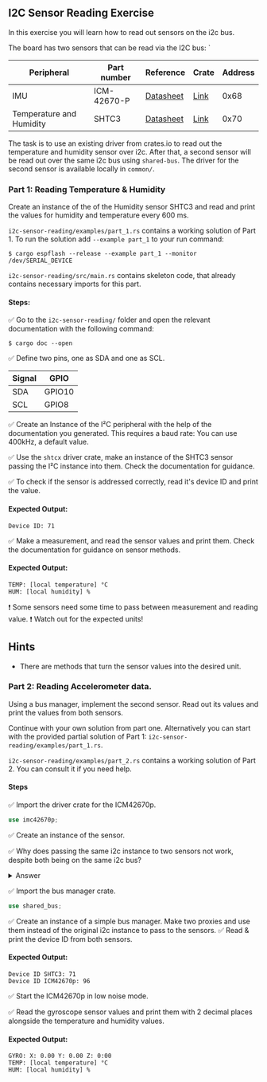 ## I2C Sensor Reading Exercise 

In this exercise you will learn how to read out sensors on the i2c bus. 
 
 
The board has two sensors that can be read via the I2C bus: `


| Peripheral                | Part number  | Reference                                                                   | Crate | Address |
|---------------------------|--------------|-----------------------------------------------------------------------------|-------|---------|
| IMU                       | ICM-42670-P  | [Datasheet](https://invensense.tdk.com/download-pdf/icm-42670-p-datasheet/) | [Link](https://crates.io/crates/icm42670)   | 0x68 |
| Temperature and Humidity  | SHTC3        | [Datasheet](https://www.sensirion.com/en/environmental-sensors/humidity-sensors/digital-humidity-sensor-shtc3-our-new-standard-for-consumer-electronics/)            | [Link](https://crates.io/crates/shtcx)       | 0x70 |


 The task is to use an existing driver from crates.io to read out the temperature and humidity sensor over i2c. After that, a second sensor will be read out over the same i2c bus using `shared-bus`. The driver for the second sensor is available locally in `common/`.

### Part 1: Reading Temperature & Humidity

Create an instance of the of the Humidity sensor SHTC3 and read and print the values for humidity and temperature every 600 ms.



`i2c-sensor-reading/examples/part_1.rs` contains a working solution of Part 1. To run the solution add `--example part_1` to your run command:

```console
$ cargo espflash --release --example part_1 --monitor /dev/SERIAL_DEVICE
```

`i2c-sensor-reading/src/main.rs` contains skeleton code, that already contains necessary imports for this part. 

#### Steps:

✅ Go to the `i2c-sensor-reading/` folder and open the relevant documentation with the following command:
  
```
$ cargo doc --open
```
 
✅ Define two pins, one as SDA and one as SCL. 

| Signal     | GPIO        |
|------------|-------------|
| SDA        | GPIO10      |
| SCL        | GPIO8       |

✅ Create an Instance of the I²C peripheral with the help of the documentation you generated. This requires a baud rate: You can use 400kHz, a default value.

✅ Use the `shtcx` driver crate, make an instance of the SHTC3 sensor passing the I²C instance into them. Check the documentation for guidance. 

✅ To check if the sensor is addressed correctly, read it's device ID and print the value.

#### Expected Output:
```
Device ID: 71
```

✅ Make a measurement, and read the sensor values and print them. Check the documentation for guidance on sensor methods. 

#### Expected Output:

```
TEMP: [local temperature] °C
HUM: [local humidity] %
```

❗ Some sensors need some time to pass between measurement and reading value. 
❗ Watch out for the expected units!





## Hints

* There are methods that turn the sensor values into the desired unit. 

### Part 2: Reading Accelerometer data. 

Using a bus manager, implement the second sensor. Read out its values and print the values from both sensors. 


Continue with your own solution from part one. Alternatively you can start with the provided partial solution of Part 1: `i2c-sensor-reading/examples/part_1.rs`.

`i2c-sensor-reading/examples/part_2.rs` contains a working solution of Part 2. You can consult it if you need help. 


#### Steps

✅ Import the driver crate for the ICM42670p.  

```rust
use imc42670p;
```

✅ Create an instance of the sensor.  




✅ Why does passing the same i2c instance to two sensors not work, despite both being on the same i2c bus?

<details>
  <summary>Answer</summary>
  
This is an ownership issue. Every place in memory needs to be owned by something. If we pass the i2c bus to the SHTC3, the sensor owns the i2c bus. It can't be owned by another sensor. Borrowing is also not possible, because the i2c bus needs to be mutable. Both sensors need to be able to change it. We solve this problem by introducing a bus manager, that creates a number of proxies of the i2c bus. These proxies can than be owned by the respective sensors. 
</details>

✅ Import the bus manager crate. 

```rust
use shared_bus;
```

✅ Create an instance of a simple bus manager. Make two proxies and use them instead of the original i2c instance to pass to the sensors. 
✅ Read & print the device ID from both sensors. 

#### Expected Output:
```
Device ID SHTC3: 71
Device ID ICM42670p: 96
```


✅ Start the ICM42670p in low noise mode. 


✅ Read the gyroscope sensor values and print them with 2 decimal places alongside the temperature and humidity values. 

#### Expected Output:

```
GYRO: X: 0.00 Y: 0.00 Z: 0:00
TEMP: [local temperature] °C
HUM: [local humidity] %
```
